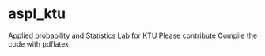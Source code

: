# aspl_ktu
Applied probability and Statistics Lab for KTU
Please contribute
Compile the code with pdflatex


